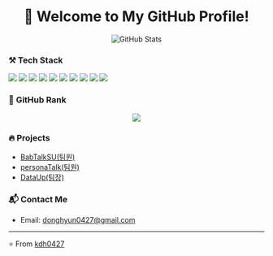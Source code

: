 <!-- 헤더 -->
<h1 align="center">👋 Welcome to My GitHub Profile!</h1>

<!-- GitHub 통계 -->
<p align="center">
  <img src="https://github-readme-stats.vercel.app/api?username=kdh0427&show_icons=true&theme=radical" alt="GitHub Stats">
</p>

<!-- 사용 기술 -->
### ⚒️ **Tech Stack**
<p>
  <img src="https://img.shields.io/badge/Java-007396?style=flat-square&logo=java&logoColor=white"/>
  <img src="https://img.shields.io/badge/JavaScript-F7DF1E?style=flat-square&logo=javascript&logoColor=black"/>
  <img src="https://img.shields.io/badge/Bootstrap-7952B3?style=flat-square&logo=bootstrap&logoColor=white"/>
  <img src="https://img.shields.io/badge/Python-3776AB?style=flat-square&logo=python&logoColor=white"/>
  <img src="https://img.shields.io/badge/CSS3-1572B6?style=flat-square&logo=css3&logoColor=white"/>
  <img src="https://img.shields.io/badge/Notion-000000?style=flat-square&logo=notion&logoColor=white"/>
  <img src="https://img.shields.io/badge/Oracle-F80000?style=flat-square&logo=oracle&logoColor=white"/>
  <img src="https://img.shields.io/badge/MariaDB-003545?style=flat-square&logo=mariadb&logoColor=white"/>
  <img src="https://img.shields.io/badge/MySQL-4479A1?style=flat-square&logo=mysql&logoColor=white"/>
  <img src="https://img.shields.io/badge/DBeaver-372923?style=flat-square&logo=dbeaver&logoColor=white"/>
</p>

<!-- 깃허브 랭크 -->
### 🌟 **GitHub Rank**
<p align="center">
  <img src="https://github-profile-trophy.vercel.app/?username=kdh0427&row=1&column=6&theme=darkhub"/>
</p>

<!-- 주요 프로젝트 -->
### 🔥 **Projects**
- [BabTalkSU(팀원)](https://github.com/GoraniPie/BaptalkSU.git)
- [personaTalk(팀원)](https://github.com/sham-cap-team/persona-back)
- [DataUp(팀장)](https://github.com/kdh0427/sahm-1st-2team)

<!-- 연락 -->
### 📬 **Contact Me**
- Email: [donghyun0427@gmail.com](mailto:donghyun0427@gmail.com)

<!-- 마무리 -->
---
⭐️ From [kdh0427](https://github.com/kdh0427)
